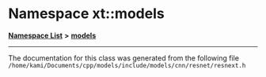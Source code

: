 

# Namespace xt::models



[**Namespace List**](namespaces.md) **>** [**models**](namespacext_1_1models_1_1_0d237207357157206273022110131316032317332370147056.md)







































































------------------------------
The documentation for this class was generated from the following file `/home/kami/Documents/cpp/models/include/models/cnn/resnet/resnext.h`

